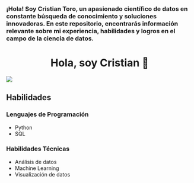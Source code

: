 ### ¡Hola! Soy Cristian Toro, un apasionado científico de datos en constante búsqueda de conocimiento y soluciones innovadoras. En este repositorio, encontrarás información relevante sobre mi experiencia, habilidades y logros en el campo de la ciencia de datos.

<div align="center">
<h1 align="center">Hola, soy Cristian 👋</h1>
</div>
<img src="https://drive.google.com/file/d/1EARIiEm-4IKEwm_WvXquSs55QFKskjU1/view?usp=drive_link">


## Habilidades

### Lenguajes de Programación
- Python
- SQL

### Habilidades Técnicas
- Análisis de datos
- Machine Learning
- Visualización de datos

<!--
**Cristianfax-23/Cristianfax-23** is a ✨ _special_ ✨ repository because its `README.md` (this file) appears on your GitHub profile.

Here are some ideas to get you started:

- 🔭 I’m currently working on ...
- 🌱 I’m currently learning ...
- 👯 I’m looking to collaborate on ...
- 🤔 I’m looking for help with ...
- 💬 Ask me about ...
- 📫 How to reach me: ...
- 😄 Pronouns: ...
- ⚡ Fun fact: ...
-->
